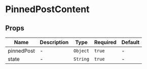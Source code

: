 # PinnedPostContent

## Props

<!-- @vuese:PinnedPostContent:props:start -->
|Name|Description|Type|Required|Default|
|---|---|---|---|---|
|pinnedPost|-|`Object`|`true`|-|
|state|-|`String`|`true`|-|

<!-- @vuese:PinnedPostContent:props:end -->


